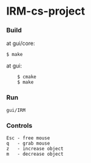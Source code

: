 IRM-cs-project
==============

### Build ###
at gui/core:
```
$ make
```
at gui:
```
	$ cmake
	$ make
```

### Run ###
	gui/IRM

### Controls ###
	Esc	- free mouse
	q	- grab mouse
	z	- increase object
	m	- decrease object
